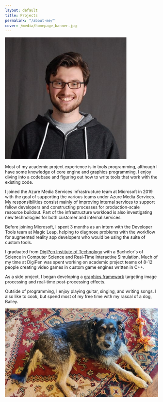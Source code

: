 ```yaml
---
layout: default
title: Projects
permalink: "/about-me/"
cover: /media/homepage_banner.jpg
---
```


<p>
    <img class="profile-pic" src="/media/profile_pic.jpg">
</p>

Most of my academic project experience is in tools programming, although I have some knowledge of core engine and graphics programming.
I enjoy diving into a codebase and figuring out how to write tools that work with the existing code.

I joined the Azure Media Services Infrastructure team at Microsoft in 2019 with the goal of supporting the various teams under Azure Media Services. My responsibilities consist mainly of improving internal services to support fellow developers and constructing processes for production-scale resource buildout. Part of the infrastructure workload is also investigating new technologies for both customer and internal services.

Before joining Microsoft, I spent 3 months as an intern with the Developer Tools team at Magic Leap, helping to diagnose problems with the workflow for augmented reality app developers who would be using the suite of custom tools.

I graduated from [DigiPen Institute of Technology](https://www.digipen.edu) with a Bachelor's of Science in Computer Science and Real-Time Interactive Simulation.
Much of my time at DigiPen was spent working on academic project teams of 8-12 people creating video games in custom game engines written in C++.

As a side project, I began developing a [graphics framework](https://github.com/nicholasammann/elba) targeting image processing and real-time post-processing effects.

Outside of programming, I enjoy playing guitar, singing, and writing songs. I also like to cook, but spend most of my free time with my rascal of a dog, Bailey.

<img class="dog-pic" src="/media/bailey.jpg">
